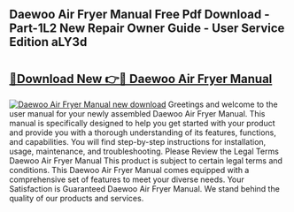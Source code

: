 ## Daewoo Air Fryer Manual Free Pdf Download - Part-1L2 New Repair Owner Guide - User Service Edition aLY3d

# <h2><a href="http://cf17059.oget.top/?id=Daewoo+Air+Fryer+Manual">🔗Download New 👉🔴 Daewoo Air Fryer Manual</a></h2>

[![Daewoo Air Fryer Manual new download](https://i.imgur.com/5g1atiW.png)](http://cf17059.oget.top/?id=Daewoo+Air+Fryer+Manual)
Greetings and welcome to the user manual for your newly assembled Daewoo Air Fryer Manual. This manual is specifically designed to help you get started with your product and provide you with a thorough understanding of its features, functions, and capabilities. You will find step-by-step instructions for installation, usage, maintenance, and troubleshooting. Please Review the Legal Terms Daewoo Air Fryer Manual This product is subject to certain legal terms and conditions. This Daewoo Air Fryer Manual comes equipped with a comprehensive set of features to meet your diverse needs. Your Satisfaction is Guaranteed Daewoo Air Fryer Manual. We stand behind the quality of our products and services.

